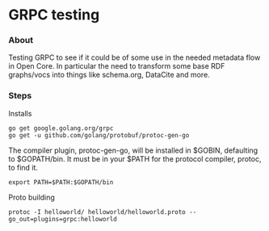 # GRPC testing

### About
Testing GRPC to see if it could be of some use in the needed metadata flow in Open Core.  In particular
the need to transform some base RDF graphs/vocs into things like schema.org, DataCite and more.

### Steps
Installs
```
go get google.golang.org/grpc
go get -u github.com/golang/protobuf/protoc-gen-go
```

The compiler plugin, protoc-gen-go, will be installed in $GOBIN, defaulting to $GOPATH/bin. It must be in your $PATH for the protocol compiler, protoc, to find it.

```
export PATH=$PATH:$GOPATH/bin
```

Proto building
```
protoc -I helloworld/ helloworld/helloworld.proto --go_out=plugins=grpc:helloworld
```
